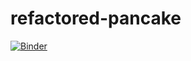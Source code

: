 # refactored-pancake

[![Binder](https://mybinder.org/badge_logo.svg)](https://mybinder.org/v2/gh/fenago/refactored-pancake/HEAD)
